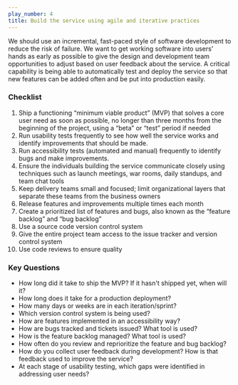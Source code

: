 ```yaml
---
play_number: 4
title: Build the service using agile and iterative practices
---
```


We should use an incremental, fast-paced style of software development to reduce the risk of failure. We want to get working software into users’ hands as early as possible to give the design and development team opportunities to adjust based on user feedback about the service. A critical capability is being able to automatically test and deploy the service so that new features can be added often and be put into production easily.

### Checklist
1. Ship a functioning “minimum viable product” (MVP) that solves a core user need as soon as possible, no longer than three months from the beginning of the project, using a “beta” or “test” period if needed
2. Run usability tests frequently to see how well the service works and identify improvements that should be made.
3. Run accessibility tests (automated and manual) frequently to identify bugs and make improvements.
3. Ensure the individuals building the service communicate closely using techniques such as launch meetings, war rooms, daily standups, and team chat tools
4. Keep delivery teams small and focused; limit organizational layers that separate these teams from the business owners
5. Release features and improvements multiple times each month
6. Create a prioritized list of features and bugs, also known as the “feature backlog” and “bug backlog”
7. Use a source code version control system
8. Give the entire project team access to the issue tracker and version control system
9. Use code reviews to ensure quality


### Key Questions
- How long did it take to ship the MVP? If it hasn't shipped yet, when will it?
- How long does it take for a production deployment?
- How many days or weeks are in each iteration/sprint?
- Which version control system is being used?
- How are features implemented in an accessibility way?
- How are bugs tracked and tickets issued? What tool is used?
- How is the feature backlog managed? What tool is used?
- How often do you review and reprioritize the feature and bug backlog?
- How do you collect user feedback during development? How is that feedback used to improve the service?
- At each stage of usability testing, which gaps were identified in addressing user needs?
